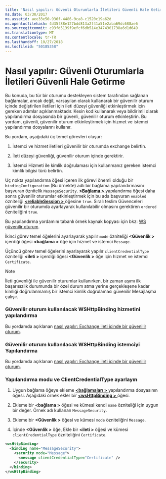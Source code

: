 ```yaml
---
title: 'Nasıl yapılır: Güvenli Oturumlarla İletileri Güvenli Hale Getirme'
ms.date: 03/30/2017
ms.assetid: aee33e50-936f-4486-9ca8-c1520c19a62d
ms.openlocfilehash: 4d35f88e127bdd813a2f41a51e2aba69dc688ae6
ms.sourcegitcommit: c93fd5139f9efcf6db514e3474301738a6d1d649
ms.translationtype: MT
ms.contentlocale: tr-TR
ms.lasthandoff: 10/27/2018
ms.locfileid: "50185358"
---
```

# <a name="how-to-secure-messages-within-reliable-sessions"></a>Nasıl yapılır: Güvenli Oturumlarla İletileri Güvenli Hale Getirme

Bu konuda, bu tür bir oturumu destekleyen sistem tarafından sağlanan bağlamalar, ancak değil, varsayılan olarak kullanarak bir güvenilir oturum içinde değiştirilen iletileri için ileti düzeyi güvenliği etkinleştirmek için gereken adımlar açıklanmaktadır. Kesin kod kullanarak veya bildirimli olarak yapılandırma dosyasında bir güvenli, güvenilir oturum etkinleştirin. Bu yordam, güvenli, güvenilir oturum etkinleştirmek için hizmet ve istemci yapılandırma dosyalarını kullanır.

Bu yordam, aşağıdaki üç temel görevleri oluşur:

1. İstemci ve hizmet iletileri güvenilir bir oturumda exchange belirtin.

1. İleti düzeyi güvenliği, güvenilir oturum içinde gerektirir.

1. İstemci Hizmeti ile kimlik doğrulaması için kullanmanız gereken istemci kimlik bilgisi türü belirtin.

Uç nokta yapılandırma öğesi içeren ilk görevi önemli olduğu bir `bindingConfiguration` (Bu örnekte) adlı bir bağlama yapılandırmasını başvuran öznitelik `MessageSecurity`. [  **\<Bağlama >** ](../../../../docs/framework/misc/binding.md) yapılandırma öğesi daha sonra güvenilir oturumlar etkinleştirmek için bu ada başvuran `enabled` özniteliği [  **\<reliableSession >** ](https://msdn.microsoft.com/library/9c93818a-7dfa-43d5-b3a1-1aafccf3a00b) öğesine `true`. Sıralı teslim Güvenceleri güvenilir bir oturumda ayarlayarak kullanılabilir olmasını gerektiren `ordered` özniteliğini `true`.

Bu yapılandırma yordamını tabanlı örnek kaynak kopyası için bkz: [WS güvenilir oturum](../../../../docs/framework/wcf/samples/ws-reliable-session.md).

İkinci görev temel öğelerini ayarlayarak yapılır `mode` özniteliği  **\<Güvenlik >** içerdiği öğesi  **\<bağlama >** öğe için hizmet ve istemci `Message`.

Üçüncü görev temel öğelerini ayarlayarak yapılır `clientCredentialType` özniteliği  **\<ileti >** içerdiği öğesi  **\<Güvenlik >** öğe için hizmet ve istemci `Certificate`.

> [!NOTE]
> İleti güvenliği ile güvenilir oturumlar kullanırken, bir zaman aşımı ilk başarısızlık durumunda bir özel durum atma yerine gerçekleşene kadar kimliği doğrulanmamış bir istemci kimlik doğrulaması güvenilir Mesajlaşma çalışır.

### <a name="configure-the-service-with-a-wshttpbinding-to-use-a-reliable-session"></a>Güvenilir oturum kullanılacak WSHttpBinding hizmetini yapılandırma

Bu yordamda açıklanan [nasıl yapılır: Exchange ileti içinde bir güvenilir oturum](../../../../docs/framework/wcf/feature-details/how-to-exchange-messages-within-a-reliable-session.md).

### <a name="configure-the-client-with-a-wshttpbinding-to-use-a-reliable-session"></a>Güvenilir oturum kullanılacak WSHttpBinding istemciyi Yapılandırma

Bu yordamda açıklanan [nasıl yapılır: Exchange ileti içinde bir güvenilir oturum](../../../../docs/framework/wcf/feature-details/how-to-exchange-messages-within-a-reliable-session.md).

### <a name="set-the-mode-and-clientcredentialtype-in-configuration"></a>Yapılandırma modu ve ClientCredentialType ayarlayın

1. Uygun bağlama öğeye ekleme [  **\<bağlamaları >** ](../../../../docs/framework/configure-apps/file-schema/wcf/bindings.md) yapılandırma dosyasının öğesi. Aşağıdaki örnek ekler bir [  **\<wsHttpBinding >** ](../../../../docs/framework/configure-apps/file-schema/wcf/wshttpbinding.md) öğesi.

1. Ekleme bir  **\<bağlama >** öğesi ve kümesi kendi `name` özniteliği için uygun bir değer. Örnek adı kullanan `MessageSecurity`.

1. Ekleme bir  **\<Güvenlik >** öğesi ve kümesi `mode` özniteliğini `Message`.

1. İçinde  **\<Güvenlik >** öğe, Ekle bir  **\<ileti >** öğesi ve kümesi `clientCredentialType` özniteliğini `Certificate`.

```xml
<wsHttpBinding>
  <binding name="MessageSecurity">
    <security mode="Message">
      <message clientCredentialType="Certificate" />
    </security>
  </binding>
</wsHttpBinding>
```
